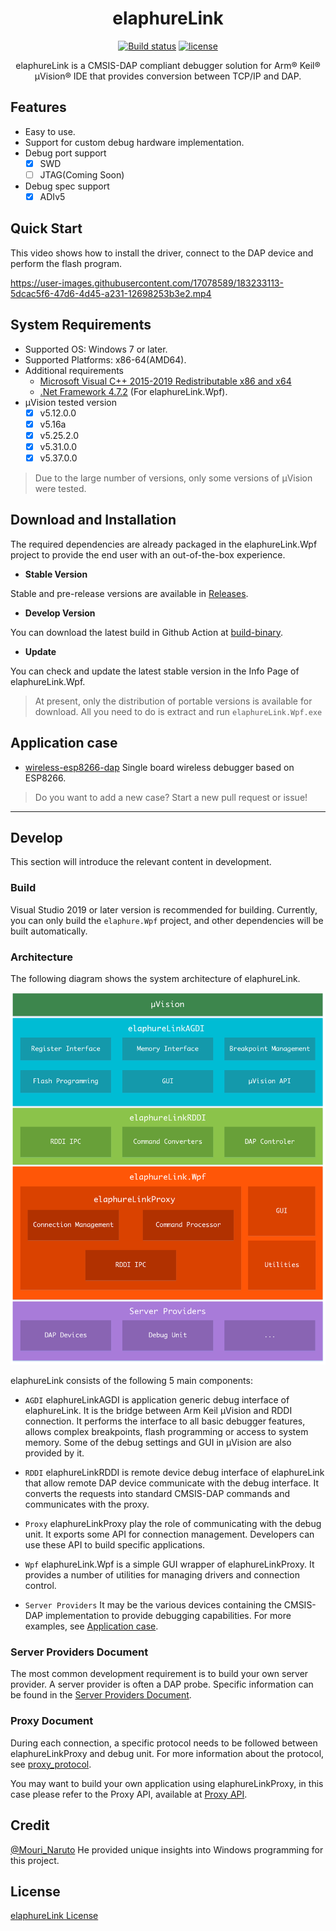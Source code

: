 <h1 align="center">elaphureLink</h1>

<div align="center">

[![Build status][github-action-build-image]][github-action-build-url] [![license][license-image]][license-url]

[github-action-build-image]: https://github.com/windowsair/elaphureLink/actions/workflows/build-binary.yml/badge.svg
[github-action-build-url]: https://github.com/windowsair/elaphureLink/actions/workflows/build-binary.yml

[license-image]: https://img.shields.io/badge/license-BSD2-green.svg
[license-url]: https://github.com/windowsair/elaphureLink/blob/master/LICENSE.md

elaphureLink is a CMSIS-DAP compliant debugger solution for Arm® Keil® µVision® IDE that provides conversion between TCP/IP and DAP.


</div>


## Features

- Easy to use.
- Support for custom debug hardware implementation.
- Debug port support
    - [x] SWD
    - [ ] JTAG(Coming Soon)
- Debug spec support
  - [x] ADIv5

## Quick Start

This video shows how to install the driver, connect to the DAP device and perform the flash program.


https://user-images.githubusercontent.com/17078589/183233113-5dcac5f6-47d6-4d45-a231-12698253b3e2.mp4


## System Requirements

- Supported OS: Windows 7 or later.
- Supported Platforms: x86-64(AMD64).
- Additional requirements
  - [Microsoft Visual C++ 2015-2019 Redistributable x86 and x64](https://docs.microsoft.com/en-us/cpp/windows/latest-supported-vc-redist?view=msvc-170)
  - [.Net Framework 4.7.2](https://dotnet.microsoft.com/en-us/download/dotnet-framework/net472) (For elaphureLink.Wpf).
- µVision tested version
  - [x] v5.12.0.0
  - [x] v5.16a
  - [x] v5.25.2.0
  - [x] v5.31.0.0
  - [x] v5.37.0.0

> Due to the large number of versions, only some versions of µVision were tested.

## Download and Installation

The required dependencies are already packaged in the elaphureLink.Wpf project to provide the end user with an out-of-the-box experience.

- **Stable Version**

Stable and pre-release versions are available in [Releases](https://github.com/windowsair/elaphureLink/releases).


- **Develop Version**

You can download the latest build in Github Action at [build-binary](https://github.com/windowsair/elaphureLink/actions/workflows/build-binary.yml).


- **Update**

You can check and update the latest stable version in the Info Page of elaphureLink.Wpf.

> At present, only the distribution of portable versions is available for download. All you need to do is extract and run `elaphureLink.Wpf.exe`


## Application case

- [wireless-esp8266-dap](https://github.com/windowsair/wireless-esp8266-dap) Single board wireless debugger based on ESP8266.

> Do you want to add a new case? Start a new pull request or issue!

----

## Develop

This section will introduce the relevant content in development.

### Build

Visual Studio 2019 or later version is recommended for building. Currently, you can only build the `elaphure.Wpf` project, and other dependencies will be built automatically.


### Architecture

The following diagram shows the system architecture of elaphureLink.

![Architecture](docs/elaphureLink_architecture.png)

elaphureLink consists of the following 5 main components:

- `AGDI` elaphureLinkAGDI is application generic debug interface of elaphureLink. It is the bridge between Arm Keil µVision and RDDI connection. It performs the interface to all basic debugger features, allows complex breakpoints, flash programming or access to system memory. Some of the debug settings and GUI in µVision are also provided by it.

- `RDDI` elaphureLinkRDDI is remote device debug interface of elaphureLink that allow remote DAP device communicate with the debug interface. It converts the requests into standard CMSIS-DAP commands and communicates with the proxy.

- `Proxy` elaphureLinkProxy play the role of communicating with the debug unit. It exports some API for connection management. Developers can use these API to build specific applications.

- `Wpf` elaphureLink.Wpf is a simple GUI wrapper of elaphureLinkProxy. It provides a number of utilities for managing drivers and connection control.

- `Server Providers` It may be the various devices containing the CMSIS-DAP implementation to provide debugging capabilities. For more examples, see [Application case](#Application-case).


### Server Providers Document

The most common development requirement is to build your own server provider. A server provider is often a DAP probe. Specific information can be found in the [Server Providers Document](docs/server_providers_document.md).



### Proxy Document

During each connection, a specific protocol needs to be followed between elaphureLinkProxy and debug unit. For more information about the protocol, see [proxy_protocol](docs/proxy_protocol.md).


You may want to build your own application using elaphureLinkProxy, in this case please refer to the Proxy API, available at [Proxy API](docs/proxy_api.md).


## Credit

[@Mouri_Naruto](https://github.com/MouriNaruto) He provided unique insights into Windows programming for this project.


## License

[elaphureLink License](License.md)
